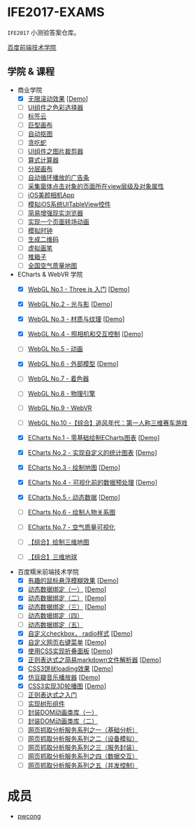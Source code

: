 # IFE2017-EXAMS

`IFE2017` 小测验答案仓库。

[百度前端技术学院](http://ife.baidu.com/)

## 学院 & 课程

* 商业学院
    - [x] [无限滚动效果](https://github.com/pwcong/IFE2017-EXAMS/tree/master/src/Business/infinite-scroll) [[Demo](http://pwcong.me/IFE2017-EXAMS/src/Business/infinite-scroll/)]
    - [ ] [UI组件之色彩选择器](https://github.com/pwcong/IFE2017-EXAMS/tree/master/src/Business/ui-color-picker)
    - [ ] [标签云](https://github.com/pwcong/IFE2017-EXAMS/tree/master/src/Business/cloud-label)
    - [ ] [巨型画布](https://github.com/pwcong/IFE2017-EXAMS/tree/master/src/Business/large-canvas)
    - [ ] [自动抠图](https://github.com/pwcong/IFE2017-EXAMS/tree/master/src/Business/picture-auto-clip)
    - [ ] [贪吃蛇](https://github.com/pwcong/IFE2017-EXAMS/tree/master/src/Business/hungry-snack)
    - [ ] [UI组件之图片裁剪器](https://github.com/pwcong/IFE2017-EXAMS/tree/master/src/Business/ui-picture-clipper)
    - [ ] [算式计算器](https://github.com/pwcong/IFE2017-EXAMS/tree/master/src/Business/calculator)
    - [ ] [分层画布](https://github.com/pwcong/IFE2017-EXAMS/tree/master/src/Business/layered-canvas)
    - [ ] [自动循环播放的广告条](https://github.com/pwcong/IFE2017-EXAMS/tree/master/src/Business/auto-loop-banner)
    - [ ] [采集窗体点击对象的页面所在view层级及对象属性](https://github.com/pwcong/IFE2017-EXAMS/tree/master/src/Business/pick-obj-viewlayer-property)
    - [ ] [iOS美颜相机App](https://github.com/pwcong/IFE2017-EXAMS/tree/master/src/Business/ios-face-beauty-app)
    - [ ] [模拟iOS系统UITableView控件](https://github.com/pwcong/IFE2017-EXAMS/tree/master/src/Business/ios-ui-table-view)
    - [ ] [简易增强现实浏览器](https://github.com/pwcong/IFE2017-EXAMS/tree/master/src/Business/simple-ar-browser)
    - [ ] [实现一个页面转场动画](https://github.com/pwcong/IFE2017-EXAMS/tree/master/src/Business/page-transfer-animation)
    - [ ] [模拟时钟](https://github.com/pwcong/IFE2017-EXAMS/tree/master/src/Business/clock)
    - [ ] [生成二维码](https://github.com/pwcong/IFE2017-EXAMS/tree/master/src/Business/qr-code-generator)
    - [ ] [虚拟画笔](https://github.com/pwcong/IFE2017-EXAMS/tree/master/src/Business/virtual-paint)
    - [ ] [推箱子](https://github.com/pwcong/IFE2017-EXAMS/tree/master/src/Business/sokoban)
    - [ ] [全国空气质量地图](https://github.com/pwcong/IFE2017-EXAMS/tree/master/src/Business/air-quality-map)

* ECharts & WebVR 学院
    - [x] [WebGL No.1 - Three.js 入门](https://github.com/pwcong/IFE2017-EXAMS/tree/master/src/ECharts%26WebVR/WebGL-01) [[Demo](http://pwcong.me/IFE2017-EXAMS/src/ECharts&WebVR/WebGL-01/)]
    - [x] [WebGL No.2 - 光与影](https://github.com/pwcong/IFE2017-EXAMS/tree/master/src/ECharts%26WebVR/WebGL-02) [[Demo](http://pwcong.me/IFE2017-EXAMS/src/ECharts&WebVR/WebGL-02/)]
    - [x] [WebGL No.3 - 材质与纹理](https://github.com/pwcong/IFE2017-EXAMS/tree/master/src/ECharts%26WebVR/WebGL-03) [[Demo](http://pwcong.me/IFE2017-EXAMS/src/ECharts&WebVR/WebGL-03/)]
    - [x] [WebGL No.4 - 照相机和交互控制](https://github.com/pwcong/IFE2017-EXAMS/tree/master/src/ECharts%26WebVR/WebGL-04) [[Demo](http://pwcong.me/IFE2017-EXAMS/src/ECharts&WebVR/WebGL-04/)]
    - [ ] [WebGL No.5 - 动画](https://github.com/pwcong/IFE2017-EXAMS/tree/master/src/ECharts%26WebVR/WebGL-05)
    - [x] [WebGL No.6 - 外部模型](https://github.com/pwcong/IFE2017-EXAMS/tree/master/src/ECharts%26WebVR/WebGL-06) [[Demo](http://pwcong.me/IFE2017-EXAMS/src/ECharts&WebVR/WebGL-06/)]
    - [ ] [WebGL No.7 - 着色器](https://github.com/pwcong/IFE2017-EXAMS/tree/master/src/ECharts%26WebVR/WebGL-07)
    - [ ] [WebGL No.8 - 物理引擎](https://github.com/pwcong/IFE2017-EXAMS/tree/master/src/ECharts%26WebVR/WebGL-08)
    - [ ] [WebGL No.9 - WebVR](https://github.com/pwcong/IFE2017-EXAMS/tree/master/src/ECharts%26WebVR/WebGL-09)
    - [ ] [WebGL No.10 -【综合】追风年代：第一人称三维赛车游戏](https://github.com/pwcong/IFE2017-EXAMS/tree/master/src/ECharts%26WebVR/WebGL-10)
    - [x] [ECharts No.1 - 零基础绘制ECharts图表](https://github.com/pwcong/IFE2017-EXAMS/tree/master/src/ECharts%26WebVR/ECharts-01) [[Demo](http://pwcong.me/IFE2017-EXAMS/src/ECharts&WebVR/ECharts-01/)]
    - [x] [ECharts No.2 - 实现自定义的统计图表](https://github.com/pwcong/IFE2017-EXAMS/tree/master/src/ECharts%26WebVR/ECharts-02) [[Demo](http://pwcong.me/IFE2017-EXAMS/src/ECharts&WebVR/ECharts-02/)]
    - [x] [ECharts No.3 - 绘制地图](https://github.com/pwcong/IFE2017-EXAMS/tree/master/src/ECharts%26WebVR/ECharts-03) [[Demo](http://pwcong.me/IFE2017-EXAMS/src/ECharts&WebVR/ECharts-03/)]
    - [x] [ECharts No.4 - 可视化前的数据预处理](https://github.com/pwcong/IFE2017-EXAMS/tree/master/src/ECharts%26WebVR/ECharts-04) [[Demo](http://pwcong.me/IFE2017-EXAMS/src/ECharts&WebVR/ECharts-04/)]
    - [x] [ECharts No.5 - 动态数据](https://github.com/pwcong/IFE2017-EXAMS/tree/master/src/ECharts%26WebVR/ECharts-05) [[Demo](http://pwcong.me/IFE2017-EXAMS/src/ECharts&WebVR/ECharts-05/)]
    - [ ] [ECharts No.6 - 绘制人物关系图](https://github.com/pwcong/IFE2017-EXAMS/tree/master/src/ECharts%26WebVR/ECharts-06)
    - [ ] [ECharts No.7 - 空气质量可视化](https://github.com/pwcong/IFE2017-EXAMS/tree/master/src/ECharts%26WebVR/ECharts-07)
    - [ ] [【综合】绘制三维地图](https://github.com/pwcong/IFE2017-EXAMS/tree/master/src/ECharts%26WebVR/3D-Map)
    - [ ] [【综合】三维地球](https://github.com/pwcong/IFE2017-EXAMS/tree/master/src/ECharts%26WebVR/3D-Earth)
    

* 百度糯米前端技术学院
    - [x] [有趣的鼠标悬浮模糊效果](https://github.com/pwcong/IFE2017-EXAMS/tree/master/src/Front-End/mouse-suspension-blur) [[Demo](http://pwcong.me/IFE2017-EXAMS/src/Front-End/mouse-suspension-blur/)]
    - [x] [动态数据绑定（一）](https://github.com/pwcong/IFE2017-EXAMS/tree/master/src/Front-End/dynamic-bind-data-1) [[Demo](http://pwcong.me/IFE2017-EXAMS/src/Front-End/dynamic-bind-data-1/)]
    - [x] [动态数据绑定（二）](https://github.com/pwcong/IFE2017-EXAMS/tree/master/src/Front-End/dynamic-bind-data-2) [[Demo](http://pwcong.me/IFE2017-EXAMS/src/Front-End/dynamic-bind-data-2/)]
    - [x] [动态数据绑定（三）](https://github.com/pwcong/IFE2017-EXAMS/tree/master/src/Front-End/dynamic-bind-data-3) [[Demo](http://pwcong.me/IFE2017-EXAMS/src/Front-End/dynamic-bind-data-3/)]
    - [ ] [动态数据绑定（四）](https://github.com/pwcong/IFE2017-EXAMS/tree/master/src/Front-End/dynamic-bind-data-4)
    - [ ] [动态数据绑定（五）](https://github.com/pwcong/IFE2017-EXAMS/tree/master/src/Front-End/dynamic-bind-data-5)
    - [x] [自定义checkbox， radio样式](https://github.com/pwcong/IFE2017-EXAMS/tree/master/src/Front-End/custom-checkbox-radio) [[Demo](http://pwcong.me/IFE2017-EXAMS/src/Front-End/custom-checkbox-radio/)]
    - [x] [自定义网页右键菜单](https://github.com/pwcong/IFE2017-EXAMS/tree/master/src/Front-End/custom-right-menu) [[Demo](http://pwcong.me/IFE2017-EXAMS/src/Front-End/custom-right-menu/)]
    - [x] [使用CSS实现折叠面板](https://github.com/pwcong/IFE2017-EXAMS/tree/master/src/Front-End/css-collapse-panel) [[Demo](http://pwcong.me/IFE2017-EXAMS/src/Front-End/css-collapse-panel/)]
    - [x] [正则表达式之简易markdown文件解析器](https://github.com/pwcong/IFE2017-EXAMS/tree/master/src/Front-End/markdown-parser) [[Demo](http://pwcong.me/IFE2017-EXAMS/src/Front-End/markdown-parser/)]
    - [x] [CSS3饼状loading效果](https://github.com/pwcong/IFE2017-EXAMS/tree/master/src/Front-End/css3-loading) [[Demo](http://pwcong.me/IFE2017-EXAMS/src/Front-End/css3-loading/)]
    - [x] [仿豆瓣音乐播放器](https://github.com/pwcong/IFE2017-EXAMS/tree/master/src/Front-End/music-player) [[Demo](http://pwcong.me/IFE2017-EXAMS/src/Front-End/music-player/)]
    - [x] [CSS3实现3D轮播图](https://github.com/pwcong/IFE2017-EXAMS/tree/master/src/Front-End/css3-3d-gallery) [[Demo](http://pwcong.me/IFE2017-EXAMS/src/Front-End/css3-3d-gallery/)]
    - [ ] [正则表达式之入门](https://github.com/pwcong/IFE2017-EXAMS/tree/master/src/Front-End/regexp-demo)
    - [ ] [实现树形组件](https://github.com/pwcong/IFE2017-EXAMS/tree/master/src/Front-End/tree-component)
    - [ ] [封装DOM动画类库（一）](https://github.com/pwcong/IFE2017-EXAMS/tree/master/src/Front-End/dom-animation-lib-01)
    - [ ] [封装DOM动画类库（二）](https://github.com/pwcong/IFE2017-EXAMS/tree/master/src/Front-End/dom-animation-lib-02)
    - [ ] [网页抓取分析服务系列之一（基础分析）](https://github.com/pwcong/IFE2017-EXAMS/tree/master/src/Front-End/webpage-analyse-01)
    - [ ] [网页抓取分析服务系列之二（设备模拟）](https://github.com/pwcong/IFE2017-EXAMS/tree/master/src/Front-End/webpage-analyse-02)
    - [ ] [网页抓取分析服务系列之三（服务封装）](https://github.com/pwcong/IFE2017-EXAMS/tree/master/src/Front-End/webpage-analyse-03)
    - [ ] [网页抓取分析服务系列之四（数据交互）](https://github.com/pwcong/IFE2017-EXAMS/tree/master/src/Front-End/webpage-analyse-04)
    - [ ] [网页抓取分析服务系列之五（并发控制）](https://github.com/pwcong/IFE2017-EXAMS/tree/master/src/Front-End/webpage-analyse-05)

# 成员

* [pwcong](https://github.com/pwcong)